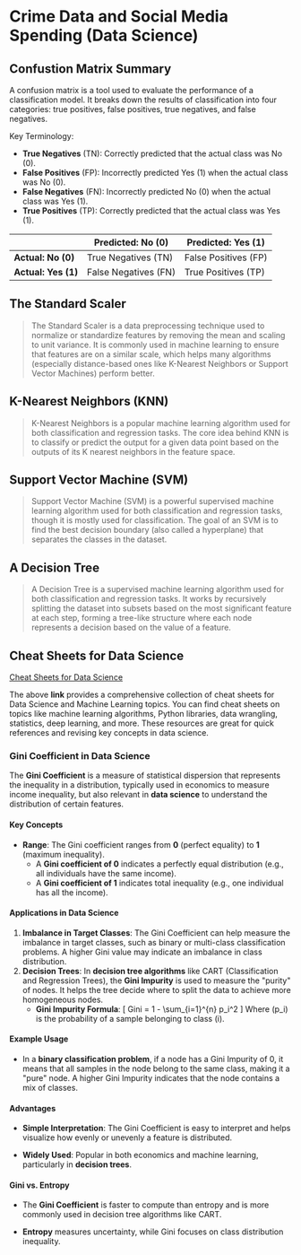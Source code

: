 # Crime Data and Social Media Spending (Data Science)

## Confustion Matrix Summary

A confusion matrix is a tool used to evaluate the performance of a classification model. It breaks down the results of classification into four categories: true positives, false positives, true negatives, and false negatives.

Key Terminology:

* **True Negatives** (TN): Correctly predicted that the actual class was No (0).
* **False Positives** (FP): Incorrectly predicted Yes (1) when the actual class was No (0).
* **False Negatives** (FN): Incorrectly predicted No (0) when the actual class was Yes (1).
* **True Positives** (TP): Correctly predicted that the actual class was Yes (1).

|                   | Predicted: No (0)    | Predicted: Yes (1)   |
|-------------------|----------------------|----------------------|
| **Actual: No (0)**| True Negatives (TN)   | False Positives (FP)  |
| **Actual: Yes (1)**| False Negatives (FN) | True Positives (TP)   |

## The Standard Scaler

> The Standard Scaler is a data preprocessing technique used to normalize or standardize features by removing the mean and scaling to unit variance. It is commonly used in machine learning to ensure that features are on a similar scale, which helps many algorithms (especially distance-based ones like K-Nearest Neighbors or Support Vector Machines) perform better.

## K-Nearest Neighbors (KNN)

> K-Nearest Neighbors is a popular machine learning algorithm used for both classification and regression tasks. The core idea behind KNN is to classify or predict the output for a given data point based on the outputs of its K nearest neighbors in the feature space.

## Support Vector Machine (SVM)

> Support Vector Machine (SVM) is a powerful supervised machine learning algorithm used for both classification and regression tasks, though it is mostly used for classification. The goal of an SVM is to find the best decision boundary (also called a hyperplane) that separates the classes in the dataset.

## A Decision Tree

> A Decision Tree is a supervised machine learning algorithm used for both classification and regression tasks. It works by recursively splitting the dataset into subsets based on the most significant feature at each step, forming a tree-like structure where each node represents a decision based on the value of a feature.

## Cheat Sheets for Data Science

[Cheat Sheets for Data Science](https://www.theinsaneapp.com/2020/12/machine-learning-and-data-science-cheat-sheets-pdf.html#Data-Science-Cheat-Sheet)

The above **link** provides a comprehensive collection of cheat sheets for Data Science and Machine Learning topics. You can find cheat sheets on topics like machine learning algorithms, Python libraries, data wrangling, statistics, deep learning, and more. These resources are great for quick references and revising key concepts in data science.

### Gini Coefficient in Data Science

The **Gini Coefficient** is a measure of statistical dispersion that represents the inequality in a distribution, typically used in economics to measure income inequality, but also relevant in **data science** to understand the distribution of certain features.

#### Key Concepts

* **Range**: The Gini coefficient ranges from **0** (perfect equality) to **1** (maximum inequality).
  * A **Gini coefficient of 0** indicates a perfectly equal distribution (e.g., all individuals have the same income).
  * A **Gini coefficient of 1** indicates total inequality (e.g., one individual has all the income).

#### Applications in Data Science

1. **Imbalance in Target Classes**: The Gini Coefficient can help measure the imbalance in target classes, such as binary or multi-class classification problems. A higher Gini value may indicate an imbalance in class distribution.
2. **Decision Trees**: In **decision tree algorithms** like CART (Classification and Regression Trees), the **Gini Impurity** is used to measure the "purity" of nodes. It helps the tree decide where to split the data to achieve more homogeneous nodes.
   * **Gini Impurity Formula**:
     \[
     Gini = 1 - \sum_{i=1}^{n} p_i^2
     \]
     Where \(p_i\) is the probability of a sample belonging to class \(i\).

#### Example Usage

* In a **binary classification problem**, if a node has a Gini Impurity of 0, it means that all samples in the node belong to the same class, making it a "pure" node. A higher Gini Impurity indicates that the node contains a mix of classes.

#### Advantages

* **Simple Interpretation**: The Gini Coefficient is easy to interpret and helps visualize how evenly or unevenly a feature is distributed.

* **Widely Used**: Popular in both economics and machine learning, particularly in **decision trees**.

#### Gini vs. Entropy

* The **Gini Coefficient** is faster to compute than entropy and is more commonly used in decision tree algorithms like CART.

* **Entropy** measures uncertainty, while Gini focuses on class distribution inequality.
